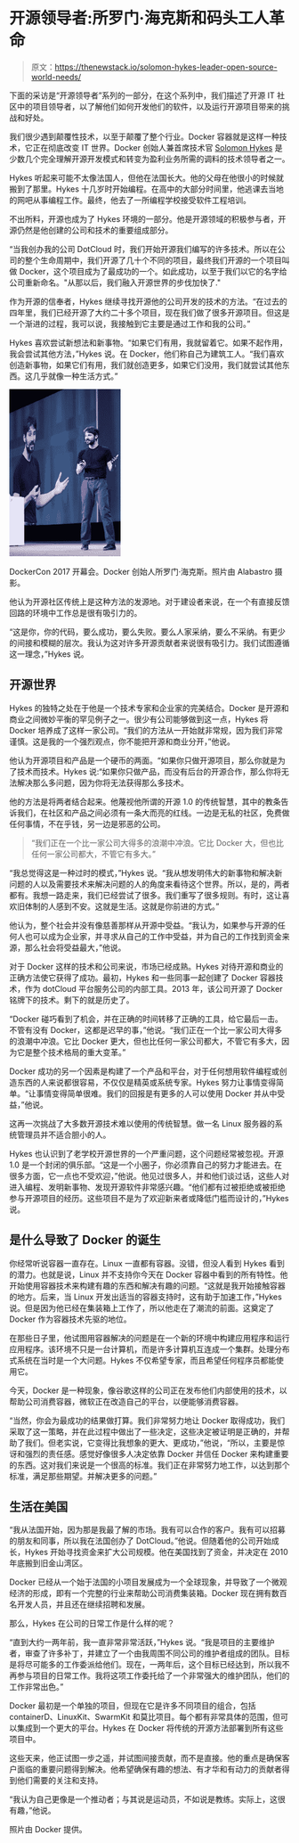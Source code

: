 # 开源领导者:所罗门·海克斯和码头工人革命

> 原文：<https://thenewstack.io/solomon-hykes-leader-open-source-world-needs/>

下面的采访是“开源领导者”系列的一部分，在这个系列中，我们描述了开源 IT 社区中的项目领导者，以了解他们如何开发他们的软件，以及运行开源项目带来的挑战和好处。

我们很少遇到颠覆性技术，以至于颠覆了整个行业。Docker 容器就是这样一种技术，它正在彻底改变 IT 世界。Docker 创始人兼首席技术官 [Solomon Hykes](https://www.linkedin.com/in/solomonhykes/) 是少数几个完全理解开源开发模式和转变为盈利业务所需的调料的技术领导者之一。

Hykes 听起来可能不太像法国人，但他在法国长大。他的父母在他很小的时候就搬到了那里。Hykes 十几岁时开始编程。在高中的大部分时间里，他逃课去当地的网吧从事编程工作。最终，他去了一所编程学校接受软件工程培训。

不出所料，开源也成为了 Hykes 环境的一部分。他是开源领域的积极参与者，开源仍然是他创建的公司和技术的重要组成部分。

“当我创办我的公司 DotCloud 时，我们开始开源我们编写的许多技术。所以在公司的整个生命周期中，我们开源了几十个不同的项目，最终我们开源的一个项目叫做 Docker，这个项目成为了最成功的一个。如此成功，以至于我们以它的名字给公司重新命名。"从那以后，我们融入开源世界的步伐加快了."

作为开源的信奉者，Hykes 继续寻找开源他的公司开发的技术的方法。“在过去的四年里，我们已经开源了大约二十多个项目，现在我们做了很多开源项目。但这是一个渐进的过程，我可以说，我接触到它主要是通过工作和我的公司。”

Hykes 喜欢尝试新想法和新事物。“如果它们有用，我就留着它。如果不起作用，我会尝试其他方法，”Hykes 说。在 Docker，他们称自己为建筑工人。“我们喜欢创造新事物，如果它们有用，我们就创造更多，如果它们没用，我们就尝试其他东西。这几乎就像一种生活方式。”

![](img/7e3d8b8170672aa822d761d04003385a.png)

DockerCon 2017 开幕会。Docker 创始人所罗门·海克斯。照片由 Alabastro 摄影。

他认为开源社区传统上是这种方法的发源地。对于建设者来说，在一个有直接反馈回路的环境中工作总是很有吸引力的。

“这是你，你的代码，要么成功，要么失败。要么人家采纳，要么不采纳。有更少的间接和模糊的层次。我认为这对许多开源贡献者来说很有吸引力。我们试图遵循这一理念，”Hykes 说。

## 开源世界

Hykes 的独特之处在于他是一个技术专家和企业家的完美结合。Docker 是开源和商业之间微妙平衡的罕见例子之一。很少有公司能够做到这一点，Hykes 将 Docker 培养成了这样一家公司。“我们的方法从一开始就非常规，因为我们非常谨慎。这是我的一个强烈观点，你不能把开源和商业分开，”他说。

他认为开源项目和产品是一个硬币的两面。“如果你只做开源项目，那么你就是为了技术而技术。Hykes 说:“如果你只做产品，而没有后台的开源合作，那么你将无法解决那么多问题，因为你将无法获得那么多技术。

他的方法是将两者结合起来。他蔑视他所谓的开源 1.0 的传统智慧，其中的教条告诉我们，在社区和产品之间必须有一条大而亮的红线。一边是无私的社区，免费做任何事情，不在乎钱，另一边是邪恶的公司。

> “我们正在一个比一家公司大得多的浪潮中冲浪。它比 Docker 大，但也比任何一家公司都大，不管它有多大。”

“我总觉得这是一种过时的模式，”Hykes 说。“我从想发明伟大的新事物和解决新问题的人以及需要技术来解决问题的人的角度来看待这个世界。所以，是的，两者都有。我想一路走来，我们已经尝试了很多。我们重写了很多规则。有时，这让喜欢旧体制的人感到不安。这就是生活。这就是你前进的方式。”

他认为，整个社会并没有像慈善那样从开源中受益。“我认为，如果参与开源的任何人也可以成为企业家，并寻求从自己的工作中受益，并为自己的工作找到资金来源，那么社会将受益最大，”他说。

对于 Docker 这样的技术和公司来说，市场已经成熟。Hykes 对待开源和商业的正确方法使它获得了成功。最初，Hykes 和一些同事一起创建了 Docker 容器技术，作为 dotCloud 平台服务公司的内部工具。2013 年，该公司开源了 Docker 铭牌下的技术。剩下的就是历史了。

“Docker 碰巧看到了机会，并在正确的时间转移了正确的工具，给它最后一击。不管有没有 Docker，这都是迟早的事，”他说。“我们正在一个比一家公司大得多的浪潮中冲浪。它比 Docker 更大，但也比任何一家公司都大，不管它有多大，因为它是整个技术格局的重大变革。”

Docker 成功的另一个因素是构建了一个产品和平台，对于任何想用软件编程或创造东西的人来说都很容易，不仅仅是精英或系统专家。Hykes 努力让事情变得简单。“让事情变得简单很难。我们的回报是有更多的人可以使用 Docker 并从中受益，”他说。

这再一次挑战了大多数开源技术难以使用的传统智慧。做一名 Linux 服务器的系统管理员并不适合胆小的人。

Hykes 也认识到了老学校开源世界的一个严重问题，这个问题经常被忽视。开源 1.0 是一个封闭的俱乐部。“这是一个小圈子，你必须靠自己的努力才能进去。在很多方面，它一点也不受欢迎，”他说。他见过很多人，并和他们谈过话，这些人对进入编程、发明新事物、发现开源软件非常感兴趣。“他们都有过被拒绝或被拒绝参与开源项目的经历。这些项目不是为了欢迎新来者或降低门槛而设计的，”Hykes 说。

## 是什么导致了 Docker 的诞生

你经常听说容器一直存在。Linux 一直都有容器。没错，但没人看到 Hykes 看到的潜力。也就是说，Linux 并不支持你今天在 Docker 容器中看到的所有特性。他开始使用容器技术来构建有趣的东西和解决有趣的问题。“这就是我开始接触容器的地方。后来，当 Linux 开发出适当的容器支持时，这有助于加速工作，”Hykes 说。但是因为他已经在集装箱上工作了，所以他走在了潮流的前面。这奠定了 Docker 作为容器技术先驱的地位。

在那些日子里，他试图用容器解决的问题是在一个新的环境中构建应用程序和运行应用程序。该环境不只是一台计算机，而是许多计算机互连成一个集群。处理分布式系统在当时是一个大问题。Hykes 不仅希望专家，而且希望任何程序员都能使用它。

今天，Docker 是一种现象，像谷歌这样的公司正在发布他们内部使用的技术，以帮助公司消费容器，微软正在改造自己的平台，以便能够消费容器。

“当然，你会为最成功的结果做打算。我们非常努力地让 Docker 取得成功，我们采取了这一策略，并在此过程中做出了一些决定，这些决定被证明是正确的，并帮助了我们。但老实说，它变得比我想象的更大、更成功，”他说，“所以，主要是惊讶和强烈的责任感。感觉好像很多人决定依靠 Docker 并信任 Docker 来构建重要的东西。这对我们来说是一个很高的标准。我们正在非常努力地工作，以达到那个标准，满足那些期望。并解决更多的问题。”

## 生活在美国

“我从法国开始，因为那是我最了解的市场。我有可以合作的客户。我有可以招募的朋友和同事，所以我在法国创办了 DotCloud。”他说。但随着他的公司开始成长，Hykes 开始寻找资金来扩大公司规模。他在美国找到了资金，并决定在 2010 年底搬到旧金山湾区。

Docker 已经从一个始于法国的小项目发展成为一个全球现象，并导致了一个微观经济的形成，即有一个完整的行业来帮助公司消费集装箱。Docker 现在拥有数百名开发人员，并且还在继续招聘和发展。

那么，Hykes 在公司的日常工作是什么样的呢？

“直到大约一两年前，我一直非常非常活跃，”Hykes 说。“我是项目的主要维护者，审查了许多补丁，并建立了一个由我周围不同公司的维护者组成的团队。目标是将尽可能多的工作委派给他们。现在，一两年后，这个目标已经达到，所以我不再参与项目的日常工作。我将这项工作委托给了一个非常强大的维护团队，他们的工作非常出色。”

Docker 最初是一个单独的项目，但现在它是许多不同项目的组合，包括 containerD、LinuxKit、SwarmKit 和莫比项目。每个都有非常具体的范围，但可以集成到一个更大的平台。Hykes 在 Docker 将传统的开源方法部署到所有这些项目中。

这些天来，他正试图一步之遥，并试图间接贡献，而不是直接。他的重点是确保客户面临的重要问题得到解决。他希望确保有趣的想法、有才华和有动力的贡献者得到他们需要的关注和支持。

“我认为自己更像是一个推动者；与其说是运动员，不如说是教练。实际上，这很有趣，”他说。

照片由 Docker 提供。

<svg xmlns:xlink="http://www.w3.org/1999/xlink" viewBox="0 0 68 31" version="1.1"><title>Group</title> <desc>Created with Sketch.</desc></svg>